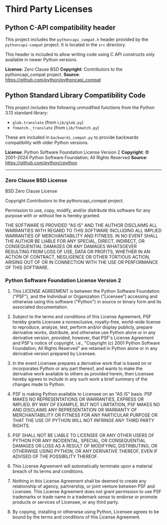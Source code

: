 # Third Party Licenses

## Python C-API compatibility header

This project includes the `pythoncapi_compat.h` header provided by the
`pythoncapi-compat` project. It is located in the `src` directory.

This header is included to allow writing code using C API constructs only
available in newer Python versions.

**License**: Zero Clause BSD
**Copyright**: Contributors to the pythoncapi_compat project.
**Source**: https://github.com/python/pythoncapi_compat

## Python Standard Library Compatibility Code

This project includes the following unmodified functions from the Python 3.13 standard library:

- `glob.translate` (from `Lib/glob.py`)
- `fnmatch._translate` (from `Lib/fnmatch.py`)

These are included in `backwards_compat.py` to provide backwards compatibility with older Python versions.

**License**: Python Software Foundation License Version 2
**Copyright**: © 2001–2024 Python Software Foundation; All Rights Reserved
**Source**: https://github.com/python/cpython

---

### Zero Clause BSD License

BSD Zero Clause License

Copyright Contributors to the pythoncapi_compat project.

Permission to use, copy, modify, and/or distribute this software for any
purpose with or without fee is hereby granted.

THE SOFTWARE IS PROVIDED "AS IS" AND THE AUTHOR DISCLAIMS ALL WARRANTIES WITH
REGARD TO THIS SOFTWARE INCLUDING ALL IMPLIED WARRANTIES OF MERCHANTABILITY
AND FITNESS. IN NO EVENT SHALL THE AUTHOR BE LIABLE FOR ANY SPECIAL, DIRECT,
INDIRECT, OR CONSEQUENTIAL DAMAGES OR ANY DAMAGES WHATSOEVER RESULTING FROM
LOSS OF USE, DATA OR PROFITS, WHETHER IN AN ACTION OF CONTRACT, NEGLIGENCE OR
OTHER TORTIOUS ACTION, ARISING OUT OF OR IN CONNECTION WITH THE USE OR
PERFORMANCE OF THIS SOFTWARE.

### Python Software Foundation License Version 2

1. This LICENSE AGREEMENT is between the Python Software Foundation ("PSF"), and the Individual or Organization ("Licensee") accessing and otherwise using this software ("Python") in source or binary form and its associated documentation.

2. Subject to the terms and conditions of this License Agreement, PSF hereby grants Licensee a nonexclusive, royalty-free, world-wide license to reproduce, analyze, test, perform and/or display publicly, prepare derivative works, distribute, and otherwise use Python alone or in any derivative version, provided, however, that PSF's License Agreement and PSF's notice of copyright, i.e., "Copyright (c) 2001 Python Software Foundation; All Rights Reserved" are retained in Python alone or in any derivative version prepared by Licensee.

3. In the event Licensee prepares a derivative work that is based on or incorporates Python or any part thereof, and wants to make the derivative work available to others as provided herein, then Licensee hereby agrees to include in any such work a brief summary of the changes made to Python.

4. PSF is making Python available to Licensee on an "AS IS" basis.  PSF MAKES NO REPRESENTATIONS OR WARRANTIES, EXPRESS OR IMPLIED.  BY WAY OF EXAMPLE, BUT NOT LIMITATION, PSF MAKES NO AND DISCLAIMS ANY REPRESENTATION OR WARRANTY OF MERCHANTABILITY OR FITNESS FOR ANY PARTICULAR PURPOSE OR THAT THE USE OF PYTHON WILL NOT INFRINGE ANY THIRD PARTY RIGHTS.

5. PSF SHALL NOT BE LIABLE TO LICENSEE OR ANY OTHER USERS OF PYTHON FOR ANY INCIDENTAL, SPECIAL, OR CONSEQUENTIAL DAMAGES OR LOSS AS A RESULT OF MODIFYING, DISTRIBUTING, OR OTHERWISE USING PYTHON, OR ANY DERIVATIVE THEREOF, EVEN IF ADVISED OF THE POSSIBILITY THEREOF.

6. This License Agreement will automatically terminate upon a material breach of its terms and conditions.

7. Nothing in this License Agreement shall be deemed to create any relationship of agency, partnership, or joint venture between PSF and Licensee.  This License Agreement does not grant permission to use PSF trademarks or trade name in a trademark sense to endorse or promote products or services of Licensee, or any third party.

8. By copying, installing or otherwise using Python, Licensee agrees to be bound by the terms and conditions of this License Agreement.

